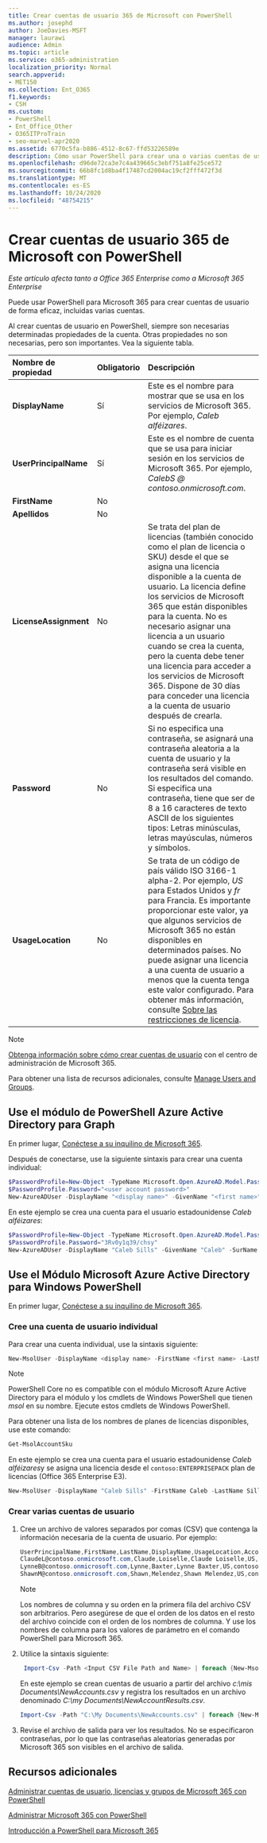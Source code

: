 ```yaml
---
title: Crear cuentas de usuario 365 de Microsoft con PowerShell
ms.author: josephd
author: JoeDavies-MSFT
manager: laurawi
audience: Admin
ms.topic: article
ms.service: o365-administration
localization_priority: Normal
search.appverid:
- MET150
ms.collection: Ent_O365
f1.keywords:
- CSH
ms.custom:
- PowerShell
- Ent_Office_Other
- O365ITProTrain
- seo-marvel-apr2020
ms.assetid: 6770c5fa-b886-4512-8c67-ffd53226589e
description: Cómo usar PowerShell para crear una o varias cuentas de usuario de Microsoft 365.
ms.openlocfilehash: d96de72ca3e7c4a439665c3ebf751a8fe25ce572
ms.sourcegitcommit: 66b8fc1d8ba4f17487cd2004ac19cf2fff472f3d
ms.translationtype: MT
ms.contentlocale: es-ES
ms.lasthandoff: 10/24/2020
ms.locfileid: "48754215"
---
```

# <a name="create-microsoft-365-user-accounts-with-powershell"></a>Crear cuentas de usuario 365 de Microsoft con PowerShell

*Este artículo afecta tanto a Office 365 Enterprise como a Microsoft 365 Enterprise*

Puede usar PowerShell para Microsoft 365 para crear cuentas de usuario de forma eficaz, incluidas varias cuentas.

Al crear cuentas de usuario en PowerShell, siempre son necesarias determinadas propiedades de la cuenta. Otras propiedades no son necesarias, pero son importantes. Vea la siguiente tabla.
  
|**Nombre de propiedad**|**Obligatorio**|**Descripción**|
|:-----|:-----|:-----|
|**DisplayName** <br/> |Sí  <br/> |Este es el nombre para mostrar que se usa en los servicios de Microsoft 365. Por ejemplo, *Caleb alféizares*. <br/> |
|**UserPrincipalName** <br/> |Sí  <br/> |Este es el nombre de cuenta que se usa para iniciar sesión en los servicios de Microsoft 365. Por ejemplo, *CalebS \@ contoso.onmicrosoft.com*.  <br/> |
|**FirstName** <br/> |No  <br/> ||
|**Apellidos** <br/> |No  <br/> ||
|**LicenseAssignment** <br/> |No  <br/> |Se trata del plan de licencias (también conocido como el plan de licencia o SKU) desde el que se asigna una licencia disponible a la cuenta de usuario. La licencia define los servicios de Microsoft 365 que están disponibles para la cuenta. No es necesario asignar una licencia a un usuario cuando se crea la cuenta, pero la cuenta debe tener una licencia para acceder a los servicios de Microsoft 365. Dispone de 30 días para conceder una licencia a la cuenta de usuario después de crearla. |
|**Password** <br/> |No  <br/> | Si no especifica una contraseña, se asignará una contraseña aleatoria a la cuenta de usuario y la contraseña será visible en los resultados del comando. Si especifica una contraseña, tiene que ser de 8 a 16 caracteres de texto ASCII de los siguientes tipos: Letras minúsculas, letras mayúsculas, números y símbolos.<br/> |
|**UsageLocation** <br/> |No  <br/> |Se trata de un código de país válido ISO 3166-1 alpha-2. Por ejemplo, *US* para Estados Unidos y *fr* para Francia. Es importante proporcionar este valor, ya que algunos servicios de Microsoft 365 no están disponibles en determinados países. No puede asignar una licencia a una cuenta de usuario a menos que la cuenta tenga este valor configurado. Para obtener más información, consulte [Sobre las restricciones de licencia](https://go.microsoft.com/fwlink/p/?LinkId=691730).<br/> |

>[!Note]
>[Obtenga información sobre cómo crear cuentas de usuario](https://docs.microsoft.com/microsoft-365/admin/add-users/add-users) con el centro de administración de Microsoft 365.
> 
> Para obtener una lista de recursos adicionales, consulte [Manage Users and Groups](https://docs.microsoft.com/microsoft-365/admin/add-users/).
>   

## <a name="use-the-azure-active-directory-powershell-for-graph-module"></a>Use el módulo de PowerShell Azure Active Directory para Graph

En primer lugar, [Conéctese a su inquilino de Microsoft 365](connect-to-microsoft-365-powershell.md#connect-with-the-azure-active-directory-powershell-for-graph-module).

Después de conectarse, use la siguiente sintaxis para crear una cuenta individual:
  
```powershell
$PasswordProfile=New-Object -TypeName Microsoft.Open.AzureAD.Model.PasswordProfile
$PasswordProfile.Password="<user account password>"
New-AzureADUser -DisplayName "<display name>" -GivenName "<first name>" -SurName "<last name>" -UserPrincipalName <sign-in name> -UsageLocation <ISO 3166-1 alpha-2 country code> -MailNickName <mailbox name> -PasswordProfile $PasswordProfile -AccountEnabled $true
```

En este ejemplo se crea una cuenta para el usuario estadounidense *Caleb alféizares*:
  
```powershell
$PasswordProfile=New-Object -TypeName Microsoft.Open.AzureAD.Model.PasswordProfile
$PasswordProfile.Password="3Rv0y1q39/chsy"
New-AzureADUser -DisplayName "Caleb Sills" -GivenName "Caleb" -SurName "Sills" -UserPrincipalName calebs@contoso.onmicrosoft.com -UsageLocation US -MailNickName calebs -PasswordProfile $PasswordProfile -AccountEnabled $true
```

## <a name="use-the-microsoft-azure-active-directory-module-for-windows-powershell"></a>Use el Módulo Microsoft Azure Active Directory para Windows PowerShell

En primer lugar, [Conéctese a su inquilino de Microsoft 365](connect-to-microsoft-365-powershell.md#connect-with-the-microsoft-azure-active-directory-module-for-windows-powershell).

### <a name="create-an-individual-user-account"></a>Cree una cuenta de usuario individual

Para crear una cuenta individual, use la sintaxis siguiente:
  
```powershell
New-MsolUser -DisplayName <display name> -FirstName <first name> -LastName <last name> -UserPrincipalName <sign-in name> -UsageLocation <ISO 3166-1 alpha-2 country code> -LicenseAssignment <licensing plan name> [-Password <Password>]
```

>[!Note]
>PowerShell Core no es compatible con el módulo Microsoft Azure Active Directory para el módulo y los cmdlets de Windows PowerShell que tienen *msol* en su nombre. Ejecute estos cmdlets de Windows PowerShell.
>

Para obtener una lista de los nombres de planes de licencias disponibles, use este comando:

````powershell
Get-MsolAccountSku
````

En este ejemplo se crea una cuenta para el usuario estadounidense *Caleb alféizares*y se asigna una licencia desde el `contoso:ENTERPRISEPACK` plan de licencias (Office 365 Enterprise E3).
  
```powershell
New-MsolUser -DisplayName "Caleb Sills" -FirstName Caleb -LastName Sills -UserPrincipalName calebs@contoso.onmicrosoft.com -UsageLocation US -LicenseAssignment contoso:ENTERPRISEPACK
```

### <a name="create-multiple-user-accounts"></a>Crear varias cuentas de usuario

1. Cree un archivo de valores separados por comas (CSV) que contenga la información necesaria de la cuenta de usuario. Por ejemplo:

     ```powershell
     UserPrincipalName,FirstName,LastName,DisplayName,UsageLocation,AccountSkuId
     ClaudeL@contoso.onmicrosoft.com,Claude,Loiselle,Claude Loiselle,US,contoso:ENTERPRISEPACK
     LynneB@contoso.onmicrosoft.com,Lynne,Baxter,Lynne Baxter,US,contoso:ENTERPRISEPACK
     ShawnM@contoso.onmicrosoft.com,Shawn,Melendez,Shawn Melendez,US,contoso:ENTERPRISEPACK
     ```

   >[!NOTE]
   >Los nombres de columna y su orden en la primera fila del archivo CSV son arbitrarios. Pero asegúrese de que el orden de los datos en el resto del archivo coincide con el orden de los nombres de columna. Y use los nombres de columna para los valores de parámetro en el comando PowerShell para Microsoft 365.
    
2. Utilice la sintaxis siguiente:
    
    ```powershell
     Import-Csv -Path <Input CSV File Path and Name> | foreach {New-MsolUser -DisplayName $_.DisplayName -FirstName $_.FirstName -LastName $_.LastName -UserPrincipalName $_.UserPrincipalName -UsageLocation $_.UsageLocation -LicenseAssignment $_.AccountSkuId [-Password $_.Password]} | Export-Csv -Path <Output CSV File Path and Name>
    ```

   En este ejemplo se crean cuentas de usuario a partir del archivo *c:\mis Documents\NewAccounts.csv* y registra los resultados en un archivo denominado *C:\my Documents\NewAccountResults.csv*.
    
    ```powershell
    Import-Csv -Path "C:\My Documents\NewAccounts.csv" | foreach {New-MsolUser -DisplayName $_.DisplayName -FirstName $_.FirstName -LastName $_.LastName -UserPrincipalName $_.UserPrincipalName -UsageLocation $_.UsageLocation -LicenseAssignment $_.AccountSkuId} | Export-Csv -Path "C:\My Documents\NewAccountResults.csv"
    ```

3. Revise el archivo de salida para ver los resultados. No se especificaron contraseñas, por lo que las contraseñas aleatorias generadas por Microsoft 365 son visibles en el archivo de salida.
    
## <a name="see-also"></a>Recursos adicionales

[Administrar cuentas de usuario, licencias y grupos de Microsoft 365 con PowerShell](manage-user-accounts-and-licenses-with-microsoft-365-powershell.md)
  
[Administrar Microsoft 365 con PowerShell](manage-microsoft-365-with-microsoft-365-powershell.md)
  
[Introducción a PowerShell para Microsoft 365](getting-started-with-microsoft-365-powershell.md)
